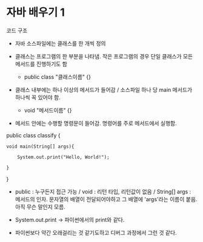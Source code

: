 자바 배우기 1
========================


코드 구조
* 자바 소스파일에는 클래스를 한 개씩 정의
* 클래스는 프로그램의 한 부분을 나타냄. 작은 프로그램의 경우 단일 클래스가 모든 메서드를 진행하기도 함
    * public class "클래스이름" {}

* 클래스 내부에는 하나 이상의 메서드가 들어감 / 소스파일 하나 당 main 메서드가 하나씩 꼭 있어야 함.
    * void "메서드이름" {}

* 메서드 안에는 수행할 명령문이 들어감. 명령어를 주로 메서드에서 실행함.


public class classify {

    void main(String[] args){

        System.out.print("Hello, World!");

    }
}

* public : 누구든지 접근 가능 / void : 리턴 타입, 리턴값이 없음 / String[] args : 메서드의 인자. 문자열의 배열이 전달되어야하고 그 배열에 'args'라는 이름이 붙음. 아직 무슨 말인지 모름.

* System.out.print -> 파이썬에서의 print와 같다.
* 파이썬보다 약간 오래걸리는 것 같기도하고 디버그 과정에서 그런 것 같다. 